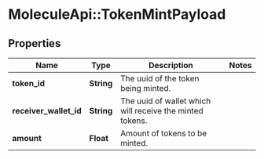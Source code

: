 # MoleculeApi::TokenMintPayload

## Properties
Name | Type | Description | Notes
------------ | ------------- | ------------- | -------------
**token_id** | **String** | The uuid of the token being minted. | 
**receiver_wallet_id** | **String** | The uuid of wallet which will receive the minted tokens. | 
**amount** | **Float** | Amount of tokens to be minted. | 


